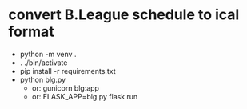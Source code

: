 # convert B.League schedule to ical format

- python -m venv .
- . ./bin/activate
- pip install -r requirements.txt
- python blg.py
  - or: gunicorn blg:app
  - or: FLASK_APP=blg.py flask run
